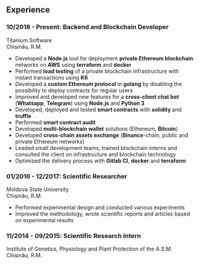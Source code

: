 ## Experience

### **10/2018 - Present: Backend and Blockchain Developer**

Titanium Software  
Chișinău, R.M.

- Developed a **Node.js** tool for deployment **private Ethereum blockchain** networks on **AWS** using **terraform** and **docker**
- Performed **load testing** of a private blockchain infrastructure with instant transactions using **K6**
- Developed a **custom Ethereum protocol** in **golang** by disabling the possibility to deploy contracts for regular users
- Improved and developed new features for a **cross-client chat bot** (**Whatsapp**, **Telegram**) using **Node.js** and **Python 3**
- Developed, deployed and tested **smart contracts** with **solidity** and **truffle**
- Performed **smart contract audit**
- Developed **multi-blockchain wallet** solutions (Ethereum, **Bitcoin**)
- Developed **cross-chain assets exchange** (**Binance**-chain, public and private Ethereum networks)
- Leaded small development teams, trained blockchain interns and consulted the client on infrastructure and blockchain technology
- Optimized the delivery process with **Gitlab CI**, **docker** and **terraform**

### **01/2016 - 12/2017: Scientific Researcher**

Moldova State University  
Chișinău, R.M.

- Performed experimental design and conducted various experiments
- Improved the methodology, wrote scientific reports and articles based on experimental results

### **11/2014 - 09/2015: Scientific Research Intern**

Institute of Genetics, Physiology and Plant Protection of the A.S.M.  
Chișinău, R.M.
